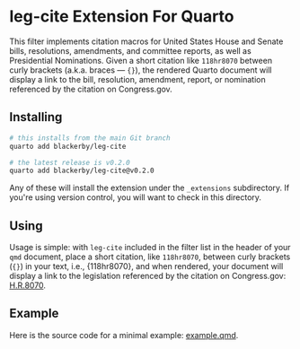 # leg-cite Extension For Quarto

This filter implements citation macros for United States House and Senate bills, resolutions, amendments, and committee reports, as well as Presidential Nominations. Given a short citation like `118hr8070` between curly brackets (a.k.a. braces &mdash; `{}`),  the rendered Quarto document will display a link to the bill, resolution, amendment, report, or nomination referenced by the citation on Congress.gov.

## Installing

```bash
# this installs from the main Git branch
quarto add blackerby/leg-cite

# the latest release is v0.2.0
quarto add blackerby/leg-cite@v0.2.0
```
Any of these will install the extension under the `_extensions` subdirectory.
If you're using version control, you will want to check in this directory.

## Using

Usage is simple: with `leg-cite` included in the filter list in the header of your `qmd` document, place a short citation, like `118hr8070`, between curly brackets (`{}`) in your text, i.e., {118hr8070}, and when rendered, your document will display a link to the legislation referenced by the citation on Congress.gov: [H.R.8070](https://www.congress.gov/bill/118th-congress/house-bill/8070). 

## Example

Here is the source code for a minimal example: [example.qmd](example.qmd).

